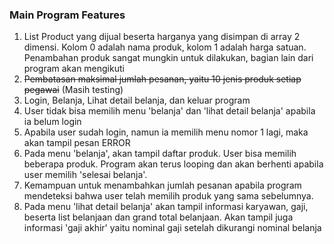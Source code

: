 ### Main Program Features
1. List Product yang dijual beserta harganya yang disimpan di array 2 dimensi. Kolom 0 adalah nama produk, kolom 1 adalah harga satuan. Penambahan produk sangat mungkin untuk dilakukan, bagian lain dari program akan mengikuti
2. ~~Pembatasan maksimal jumlah pesanan, yaitu 10 jenis produk setiap pegawai~~ (Masih testing)
3. Login, Belanja, Lihat detail belanja, dan keluar program
4. User tidak bisa memilih menu 'belanja' dan 'lihat detail belanja' apabila ia belum login
5. Apabila user sudah login, namun ia memilih menu nomor 1 lagi, maka akan tampil pesan ERROR
6. Pada menu 'belanja', akan tampil daftar produk. User bisa memilih beberapa produk. Program akan terus looping dan akan berhenti apabila user memilih 'selesai belanja'.
7. Kemampuan untuk menambahkan jumlah pesanan apabila program mendeteksi bahwa user telah memilih produk yang sama sebelumnya.
8. Pada menu 'lihat detail belanja' akan tampil informasi karyawan, gaji, beserta list belanjaan dan grand total belanjaan. Akan tampil juga informasi 'gaji akhir' yaitu nominal gaji setelah dikurangi nominal belanja